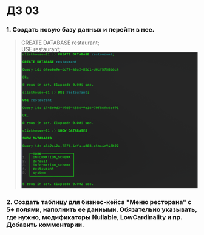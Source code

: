 # ДЗ 03
### 1. Создать новую базу данных и перейти в нее.
> CREATE DATABASE restaurant;  
USE restaurant;  
![](https://github.com/oslavgorod/Clickhouse-2024/blob/main/DZ03/001.png)
### 2. Создать таблицу для бизнес-кейса "Меню ресторана" с 5+ полями, наполнить ее данными. Обязательно указывать, где нужно, модификаторы Nullable, LowCardinality и пр. Добавить комментарии.  
